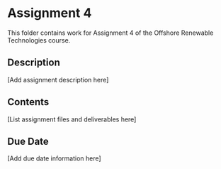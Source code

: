 # Assignment 4

This folder contains work for Assignment 4 of the Offshore Renewable Technologies course.

## Description
[Add assignment description here]

## Contents
[List assignment files and deliverables here]

## Due Date
[Add due date information here]